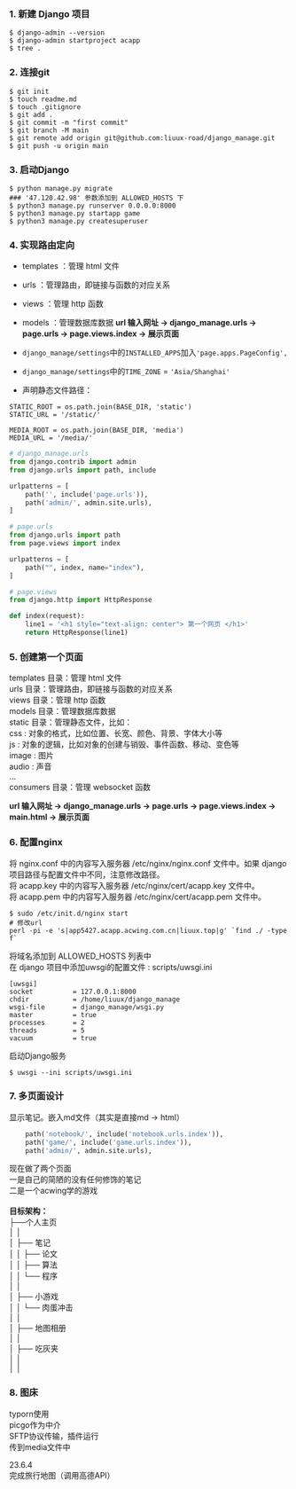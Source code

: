 ### 1. 新建 **Django** 项目

```shell
$ django-admin --version
$ django-admin startproject acapp
$ tree .
```

### 2. 连接git

```shell
$ git init
$ touch readme.md
$ touch .gitignore
$ git add .
$ git commit -m "first commit"
$ git branch -M main
$ git remote add origin git@github.com:liuux-road/django_manage.git
$ git push -u origin main
```

### 3. 启动Django

```shell
$ python manage.py migrate
### '47.120.42.98' 参数添加到 ALLOWED_HOSTS 下
$ python3 manage.py runserver 0.0.0.0:8000
$ python3 manage.py startapp game
$ python3 manage.py createsuperuser
```

### 4. 实现路由定向
* templates ：管理 html 文件
* urls ：管理路由，即链接与函数的对应关系
* views ：管理 http 函数
* models ：管理数据库数据
**url 输入网址 -> django_manage.urls -> page.urls -> page.views.index -> 展示页面**

* `django_manage/settings`中的`INSTALLED_APPS`加入`'page.apps.PageConfig',`
* `django_manage/settings`中的`TIME_ZONE` = `'Asia/Shanghai'`
* 声明静态文件路径：

```shell
STATIC_ROOT = os.path.join(BASE_DIR, 'static')
STATIC_URL = '/static/'

MEDIA_ROOT = os.path.join(BASE_DIR, 'media')
MEDIA_URL = '/media/'
```

```python
# django_manage.urls
from django.contrib import admin
from django.urls import path, include

urlpatterns = [ 
    path('', include('page.urls')),
    path('admin/', admin.site.urls),
] 
```

```python
# page.urls
from django.urls import path
from page.views import index

urlpatterns = [ 
    path("", index, name="index"),
]
```

```python
# page.views
from django.http import HttpResponse

def index(request):
    line1 = '<h1 style="text-align: center"> 第一个网页 </h1>'
    return HttpResponse(line1)
```

### 5. 创建第一个页面
templates 目录：管理 html 文件<br>
urls 目录：管理路由，即链接与函数的对应关系<br>
views 目录：管理 http 函数<br>
models 目录：管理数据库数据<br>
static 目录：管理静态文件，比如：<br>
css : 对象的格式，比如位置、长宽、颜色、背景、字体大小等<br>
js : 对象的逻辑，比如对象的创建与销毁、事件函数、移动、变色等<br>
image : 图片<br>
audio : 声音<br>
…<br>
consumers 目录：管理 websocket 函数

**url 输入网址 -> django_manage.urls -> page.urls -> page.views.index -> main.html -> 展示页面**


### 6. 配置nginx
将 nginx.conf 中的内容写入服务器 /etc/nginx/nginx.conf 文件中。如果 django 项目路径与配置文件中不同，注意修改路径。<br>
将 acapp.key 中的内容写入服务器 /etc/nginx/cert/acapp.key 文件中。<br>
将 acapp.pem 中的内容写入服务器 /etc/nginx/cert/acapp.pem 文件中。
```shell
$ sudo /etc/init.d/nginx start
# 修改url
perl -pi -e 's|app5427.acapp.acwing.com.cn|liuux.top|g' `find ./ -type f`
```
将域名添加到 ALLOWED_HOSTS 列表中<br>
在 django 项目中添加uwsgi的配置文件 : scripts/uwsgi.ini
```shell
[uwsgi]
socket          = 127.0.0.1:8000
chdir           = /home/liuux/django_manage
wsgi-file       = django_manage/wsgi.py
master          = true
processes       = 2
threads         = 5
vacuum          = true
```
启动Django服务
```shell
$ uwsgi --ini scripts/uwsgi.ini
```

### 7. 多页面设计
显示笔记。嵌入md文件（其实是直接md -> html）
```python
    path('notebook/', include('notebook.urls.index')),
    path('game/', include('game.urls.index')),
    path('admin/', admin.site.urls),
```
现在做了两个页面<br>
一是自己的简陋的没有任何修饰的笔记<br>
二是一个acwing学的游戏<br><br>
**目标架构：**<br>
├──个人主页<br>
│   │<br>
│   ├── 笔记<br>
│   │   ├── 论文<br>
│   │   ├── 算法<br>
│   │   └── 程序<br>
│   │<br>
│   ├── 小游戏<br>
│   │   └── 肉蛋冲击<br>
│   │<br>
│   ├── 地图相册<br>
│   │<br>
│   ├── 吃灰夹<br>
│   │<br>
│   │<br>

### 8. 图床
typorn使用<br>
picgo作为中介<br>
SFTP协议传输，插件运行<br>
传到media文件中<br>

23.6.4<br>
完成旅行地图（调用高德API）<br>